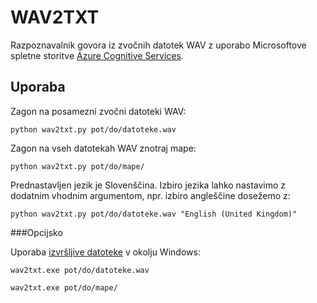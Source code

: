# WAV2TXT

Razpoznavalnik govora iz zvočnih datotek WAV z uporabo Microsoftove spletne storitve [Azure Cognitive Services](https://azure.microsoft.com/en-us/services/cognitive-services/speech-to-text/#features).

## Uporaba

Zagon na posamezni zvočni datoteki WAV:

```python wav2txt.py pot/do/datoteke.wav```

Zagon na vseh datotekah WAV znotraj mape:

```python wav2txt.py pot/do/mape/```

Prednastavljen jezik je Slovenščina. Izbiro jezika lahko nastavimo z dodatnim vhodnim argumentom, npr. izbiro angleščine dosežemo z:

```python wav2txt.py pot/do/datoteke.wav "English (United Kingdom)"```

###Opcijsko

Uporaba [izvršljive datoteke](https://unilj-my.sharepoint.com/:u:/g/personal/janezkrfe_fe1_uni-lj_si/EZN2fcSiW-JAueoIyGGIA2wBDRHj8u4RQsacJgxNlIpwiQ?e=YAsa5y) v okolju Windows:

```wav2txt.exe pot/do/datoteke.wav```

```wav2txt.exe pot/do/mape/```
